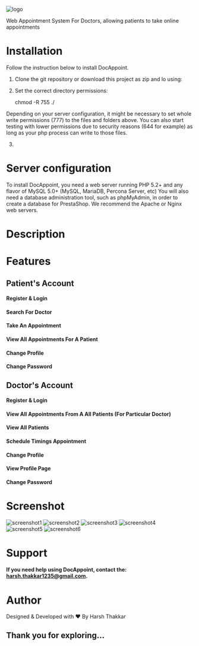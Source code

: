 ![logo](https://raw.githubusercontent.com/iamharshthakkar/DocAppoint/master/assets/img/logo.png)

Web Appointment System For Doctors, allowing patients to take online appointments 



# Installation

Follow the instruction below to install DocAppoint.

1. Clone the git repository or download this project as zip and lo using:
2. Set the correct directory permissions: 
    
    chmod -R 755 ./

Depending on your server configuration, it might be necessary to set whole write permissions (777) to the files and folders above. You can also start testing with lower permissions due to security reasons (644 for example) as long as your php process can write to those files.

3. 

# Server configuration
To install DocAppoint, you need a web server running PHP 5.2+ and any flavor of MySQL 5.0+ (MySQL, MariaDB, Percona Server, etc) You will also need a database administration tool, such as phpMyAdmin, in order to create a database for PrestaShop. We recommend the Apache or Nginx web servers.

# Description

# Features

## Patient's Account
#### Register & Login
#### Search For Doctor
#### Take An Appointment
#### View All Appointments For A Patient
#### Change Profile
#### Change Password


## Doctor's Account
#### Register & Login
#### View All Appointments From A All Patients (For Particular Doctor)
#### View All Patients
#### Schedule Timings Appointment
#### Change Profile
#### View Profile Page
#### Change Password

# Screenshot
![screenshot1](https://raw.githubusercontent.com/iamharshthakkar/DocAppoint/master/assets/img/features/macbookpro13_front.png)
![screenshot2](https://raw.githubusercontent.com/iamharshthakkar/DocAppoint/master/assets/img/features/macbookpro13_front%20(1).png)
![screenshot3](https://raw.githubusercontent.com/iamharshthakkar/DocAppoint/master/assets/img/features/macbookpro13_front%20(2).png)
![screenshot4](https://raw.githubusercontent.com/iamharshthakkar/DocAppoint/master/assets/img/features/macbookpro13_front%20(3).png)
![screenshot5](https://raw.githubusercontent.com/iamharshthakkar/DocAppoint/master/assets/img/features/macbookpro13_front%20(4).png)
![screenshot6](https://raw.githubusercontent.com/iamharshthakkar/DocAppoint/master/assets/img/features/macbookpro13_front%20(5).png)
# Support
#### If you need help using DocAppoint, contact the: harsh.thakkar1235@gmail.com.

# Author
Designed & Developed with ❤️ By Harsh Thakkar

## Thank you for exploring...
